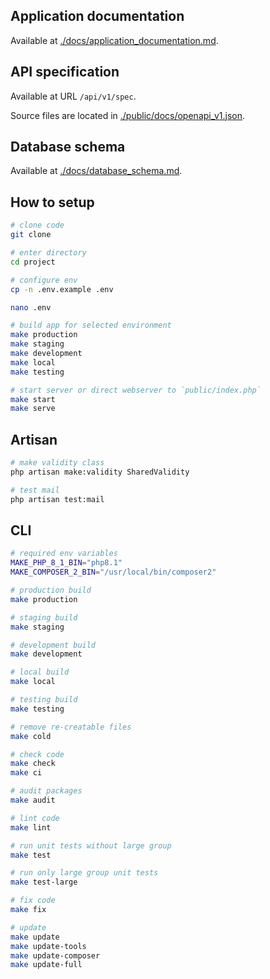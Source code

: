 ## Application documentation

Available at [./docs/application_documentation.md](./docs/application_documentation.md).

## API specification

Available at URL `/api/v1/spec`.

Source files are located in [./public/docs/openapi_v1.json](./public/docs/openapi_v1.json).

## Database schema

Available at [./docs/database_schema.md](./docs/database_schema.md).

## How to setup

```sh
# clone code
git clone

# enter directory
cd project

# configure env
cp -n .env.example .env

nano .env

# build app for selected environment
make production
make staging
make development
make local
make testing

# start server or direct webserver to `public/index.php`
make start
make serve
```

## Artisan

```sh
# make validity class
php artisan make:validity SharedValidity

# test mail
php artisan test:mail
```

## CLI

```sh
# required env variables
MAKE_PHP_8_1_BIN="php8.1"
MAKE_COMPOSER_2_BIN="/usr/local/bin/composer2"

# production build
make production

# staging build
make staging

# development build
make development

# local build
make local

# testing build
make testing

# remove re-creatable files
make cold

# check code
make check
make ci

# audit packages
make audit

# lint code
make lint

# run unit tests without large group
make test

# run only large group unit tests
make test-large

# fix code
make fix

# update
make update
make update-tools
make update-composer
make update-full
```
